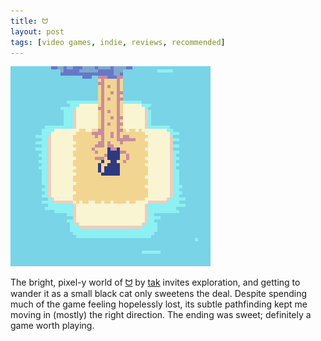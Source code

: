 ```yaml
---
title: ᗢ
layout: post
tags: [video games, indie, reviews, recommended]
---
```


![Opening gameplay.](/assets/game_images/kat.gif)

The bright, pixel-y world of [ᗢ](https://tak.itch.io/meow) by [tak](https://tak.itch.io/) invites exploration, and getting to wander it as a small black cat only sweetens the deal. Despite spending much of the game feeling hopelessly lost, its subtle pathfinding kept me moving in (mostly) the right direction. The ending was sweet; definitely a game worth playing.
